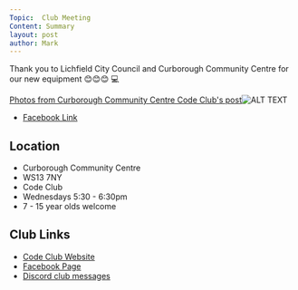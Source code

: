 ```yaml
---
Topic:  Club Meeting
Content: Summary
layout: post
author: Mark
---
```

Thank you to Lichfield City Council and Curborough Community Centre for our new equipment 😊😊😊 💻

[Photos from Curborough Community Centre Code Club's post](https://www.facebook.com/720665616418529/posts/719794693172288)![ALT TEXT](https://scontent.fbhx6-1.fna.fbcdn.net/v/t39.30808-6/336082243_751673879797924_7537163271248675242_n.jpg?stp=cp1_dst-jpg_p720x720&_nc_cat=105&ccb=1-7&_nc_sid=5614bc&_nc_ohc=mpSQ-bbo_wQAX_NiBrs&_nc_ht=scontent.fbhx6-1.fna&edm=AKK4YLsEAAAA&oh=00_AfD4Vcz6-wmglykSYEIsqN_12-v87Q48B4x8kb5Wssx6WA&oe=652C3410)

* [Facebook Link](https://www.facebook.com/720665616418529/posts/719794693172288)

## Location

* Curborough Community Centre
* WS13 7NY
* Code Club
* Wednesdays 5:30 - 6:30pm
* 7 - 15 year olds welcome

## Club Links

* [Code Club Website](https://lichfield-code-club.github.io/)
* [Facebook Page](https://www.facebook.com/LichfieldCoders)
* [Discord club messages](https://discord.gg/szz6xGK)
